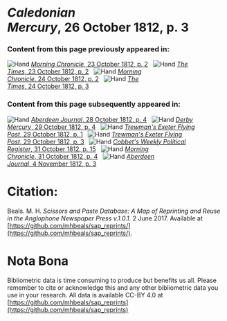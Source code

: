 # *Caledonian Mercury*, 26 October 1812, p. 3  
  
### Content from this page previously appeared in:  
![Hand](http://scissorsandpaste.net/wp-content/uploads/2017/06/smallhandpointer.png) [*Morning Chronicle*, 23 October 1812, p. 2](https://mhbeals.github.io/sap_html/Morning-Chronicle/Morning-Chronicle-23-October-1812-p-2)  
![Hand](http://scissorsandpaste.net/wp-content/uploads/2017/06/smallhandpointer.png) [*The Times*, 23 October 1812, p. 2](https://mhbeals.github.io/sap_html/The-Times/The-Times-23-October-1812-p-2)  
![Hand](http://scissorsandpaste.net/wp-content/uploads/2017/06/smallhandpointer.png) [*Morning Chronicle*, 24 October 1812, p. 2](https://mhbeals.github.io/sap_html/Morning-Chronicle/Morning-Chronicle-24-October-1812-p-2)  
![Hand](http://scissorsandpaste.net/wp-content/uploads/2017/06/smallhandpointer.png) [*The Times*, 24 October 1812, p. 3](https://mhbeals.github.io/sap_html/The-Times/The-Times-24-October-1812-p-3)  
  
### Content from this page subsequently appeared in:  
![Hand](http://scissorsandpaste.net/wp-content/uploads/2017/06/smallhandpointer.png) [*Aberdeen Journal*, 28 October 1812, p. 4](https://mhbeals.github.io/sap_html/Aberdeen-Journal/Aberdeen-Journal-28-October-1812-p-4)  
![Hand](http://scissorsandpaste.net/wp-content/uploads/2017/06/smallhandpointer.png) [*Derby Mercury*, 29 October 1812, p. 4](https://mhbeals.github.io/sap_html/Derby-Mercury/Derby-Mercury-29-October-1812-p-4)  
![Hand](http://scissorsandpaste.net/wp-content/uploads/2017/06/smallhandpointer.png) [*Trewman's Exeter Flying Post*, 29 October 1812, p. 1](https://mhbeals.github.io/sap_html/Trewman's-Exeter-Flying-Post/Trewman's-Exeter-Flying-Post-29-October-1812-p-1)  
![Hand](http://scissorsandpaste.net/wp-content/uploads/2017/06/smallhandpointer.png) [*Trewman's Exeter Flying Post*, 29 October 1812, p. 3](https://mhbeals.github.io/sap_html/Trewman's-Exeter-Flying-Post/Trewman's-Exeter-Flying-Post-29-October-1812-p-3)  
![Hand](http://scissorsandpaste.net/wp-content/uploads/2017/06/smallhandpointer.png) [*Cobbet's Weekly Political Register*, 31 October 1812, p. 15](https://mhbeals.github.io/sap_html/Cobbet's-Weekly-Political-Register/Cobbet's-Weekly-Political-Register-31-October-1812-p-15)  
![Hand](http://scissorsandpaste.net/wp-content/uploads/2017/06/smallhandpointer.png) [*Morning Chronicle*, 31 October 1812, p. 4](https://mhbeals.github.io/sap_html/Morning-Chronicle/Morning-Chronicle-31-October-1812-p-4)  
![Hand](http://scissorsandpaste.net/wp-content/uploads/2017/06/smallhandpointer.png) [*Aberdeen Journal*, 4 November 1812, p. 3](https://mhbeals.github.io/sap_html/Aberdeen-Journal/Aberdeen-Journal-4-November-1812-p-3)  


# Citation: 

Beals. M. H. *Scissors and Paste Database: A Map of Reprinting and Reuse in the Anglophone Newspaper Press v.1.0.1.* 2 June 2017. Available at [https://github.com/mhbeals/sap_reprints/](https://github.com/mhbeals/sap_reprints/). 

# Nota Bona

Bibliometric data is time consuming to produce but benefits us all. Please remember to cite or acknowledge this and any other bibliometric data you use in your research. All data is available CC-BY 4.0 at [https://github.com/mhbeals/sap_reprints](https://github.com/mhbeals/sap_reprints)